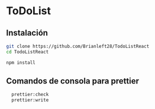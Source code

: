 # ToDoList

## Instalación

```bash
git clone https://github.com/Brianleft28/TodoListReact
cd TodoListReact

npm install
```

## Comandos de consola para prettier

```bash
  prettier:check
  prettier:write
```
